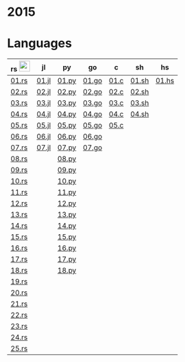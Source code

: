 # 2015

# Languages
| rs <img height="25" src="https://user-images.githubusercontent.com/25181517/192599922-3a8ceb1c-ff1d-40bc-b73c-99ea1182d8ad.png"> | jl | py | go | c | sh | hs |
| -- | -- | -- | -- | - | -- | -- |
| [01.rs](/2015/rust/01.rs) | [01.jl](/2015/julia/01.jl) | [01.py](/2015/python/01.py) | [01.go](/2015/go/01.go) | [01.c](/2015/c/01.c) | [01.sh](/2015/sh/01.sh) | [01.hs](/2015/haskell/01.hs) |
| [02.rs](/2015/rust/02.rs) | [02.jl](/2015/julia/02.jl) | [02.py](/2015/python/02.py) | [02.go](/2015/go/02.go) | [02.c](/2015/c/02.c) | [02.sh](/2015/sh/02.sh) |
| [03.rs](/2015/rust/03.rs) | [03.jl](/2015/julia/03.jl) | [03.py](/2015/python/03.py) | [03.go](/2015/go/03.go) | [03.c](/2015/c/03.c) | [03.sh](/2015/sh/03.sh) |
| [04.rs](/2015/rust/04.rs) | [04.jl](/2015/julia/04.jl) | [04.py](/2015/python/04.py) | [04.go](/2015/go/04.go) | [04.c](/2015/c/04.c) | [04.sh](/2015/sh/04.sh) |
| [05.rs](/2015/rust/05.rs) | [05.jl](/2015/julia/05.jl) | [05.py](/2015/python/05.py) | [05.go](/2015/go/05.go) | [05.c](/2015/c/05.c) |
| [06.rs](/2015/rust/06.rs) | [06.jl](/2015/julia/06.jl) | [06.py](/2015/python/06.py) | [06.go](/2015/go/06.go) |
| [07.rs](/2015/rust/07.rs) | [07.jl](/2015/julia/07.jl) | [07.py](/2015/python/07.py) | [07.go](/2015/go/07.go) |
| [08.rs](/2015/rust/08.rs) | | [08.py](/2015/python/08.py) |
| [09.rs](/2015/rust/09.rs) | | [09.py](/2015/python/09.py) |
| [10.rs](/2015/rust/10.rs) | | [10.py](/2015/python/10.py) |
| [11.rs](/2015/rust/11.rs) | | [11.py](/2015/python/11.py) |
| [12.rs](/2015/rust/12.rs) | | [12.py](/2015/python/12.py) |
| [13.rs](/2015/rust/13.rs) | | [13.py](/2015/python/13.py) |
| [14.rs](/2015/rust/14.rs) | | [14.py](/2015/python/14.py) |
| [15.rs](/2015/rust/15.rs) | | [15.py](/2015/python/15.py) |
| [16.rs](/2015/rust/16.rs) | | [16.py](/2015/python/16.py) |
| [17.rs](/2015/rust/17.rs) | | [17.py](/2015/python/17.py) |
| [18.rs](/2015/rust/18.rs) | | [18.py](/2015/python/18.py) |
| [19.rs](/2015/rust/19.rs) | 
| [20.rs](/2015/rust/20.rs) |
| [21.rs](/2015/rust/21.rs) |
| [22.rs](/2015/rust/22.rs) |
| [23.rs](/2015/rust/23.rs) |
| [24.rs](/2015/rust/24.rs) |
| [25.rs](/2015/rust/25.rs) |
